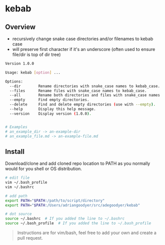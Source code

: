 # kebab

## Overview
- recursively change snake case directories and/or filenames to kebab case
- will preserve first character if it's an underscore (often used to ensure file/dir is top of dir tree)

```bash
Version 1.0.0

Usage: kebab [option] ...

Options:
  --dir        Rename directories with snake_case names to kebab_case.
  --files      Rename files with snake_case names to kebab_case.
  --all        Rename both directories and files with snake_case names to kebab_case.
  --empty      Find empty directories.
  --delete     Find and delete empty directories (use with --empty).
  --help       Display this help message.
  --version    Display version (1.0.0).


# Examples
# an_example_dir -> an-example-dir
# an_example_file.md -> an-example-file.md
```

## Install
Download/clone and add cloned repo location to PATH as you normally would for you shell or OS distribution.

```bash
# edit file
vim ~/.bash_profile
vim ~/.bashrc

# add path
export PATH="$PATH:/path/to/script/directory"
export PATH="$PATH:/Users/adriangoodyer/src/adegoodyer/kebab"

# dot source
source ~/.bashrc  # If you added the line to ~/.bashrc
source ~/.bash_profile  # If you added the line to ~/.bash_profile
```

> Instructions are for vim/bash, feel free to add your own and create a pull request.
